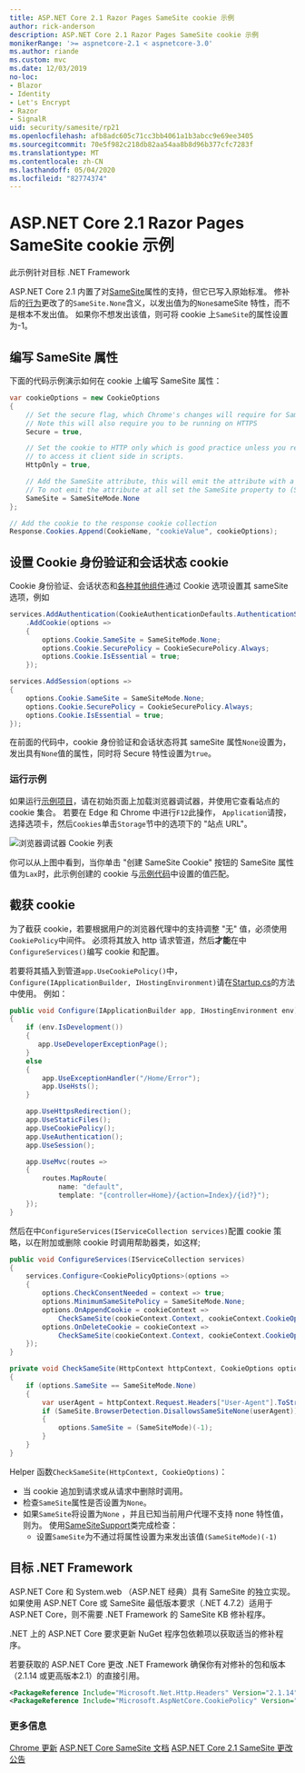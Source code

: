 ```yaml
---
title: ASP.NET Core 2.1 Razor Pages SameSite cookie 示例
author: rick-anderson
description: ASP.NET Core 2.1 Razor Pages SameSite cookie 示例
monikerRange: '>= aspnetcore-2.1 < aspnetcore-3.0'
ms.author: riande
ms.custom: mvc
ms.date: 12/03/2019
no-loc:
- Blazor
- Identity
- Let's Encrypt
- Razor
- SignalR
uid: security/samesite/rp21
ms.openlocfilehash: afb8adc605c71cc3bb4061a1b3abcc9e69ee3405
ms.sourcegitcommit: 70e5f982c218db82aa54aa8b8d96b377cfc7283f
ms.translationtype: MT
ms.contentlocale: zh-CN
ms.lasthandoff: 05/04/2020
ms.locfileid: "82774374"
---
```

# <a name="aspnet-core-21-razor-pages-samesite-cookie-sample"></a>ASP.NET Core 2.1 Razor Pages SameSite cookie 示例

此示例针对目标 .NET Framework

ASP.NET Core 2.1 内置了对[SameSite](https://www.owasp.org/index.php/SameSite)属性的支持，但它已写入原始标准。 修补后的[行为](https://github.com/dotnet/aspnetcore/issues/8212)更改了的`SameSite.None`含义，以发出值为的`None`sameSite 特性，而不是根本不发出值。 如果你不想发出该值，则可将 cookie 上`SameSite`的属性设置为-1。

## <a name="writing-the-samesite-attribute"></a><a name="sampleCode"></a>编写 SameSite 属性

下面的代码示例演示如何在 cookie 上编写 SameSite 属性：

```c#
var cookieOptions = new CookieOptions
{
    // Set the secure flag, which Chrome's changes will require for SameSite none.
    // Note this will also require you to be running on HTTPS
    Secure = true,

    // Set the cookie to HTTP only which is good practice unless you really do need
    // to access it client side in scripts.
    HttpOnly = true,

    // Add the SameSite attribute, this will emit the attribute with a value of none.
    // To not emit the attribute at all set the SameSite property to (SameSiteMode)(-1).
    SameSite = SameSiteMode.None
};

// Add the cookie to the response cookie collection
Response.Cookies.Append(CookieName, "cookieValue", cookieOptions);
```

## <a name="setting-cookie-authentication-and-session-state-cookies"></a>设置 Cookie 身份验证和会话状态 cookie

Cookie 身份验证、会话状态和[各种其他组件](https://docs.microsoft.com/aspnet/core/security/samesite?view=aspnetcore-2.1)通过 Cookie 选项设置其 sameSite 选项，例如

```c#
services.AddAuthentication(CookieAuthenticationDefaults.AuthenticationScheme)
    .AddCookie(options =>
    {
        options.Cookie.SameSite = SameSiteMode.None;
        options.Cookie.SecurePolicy = CookieSecurePolicy.Always;
        options.Cookie.IsEssential = true;
    });

services.AddSession(options =>
{
    options.Cookie.SameSite = SameSiteMode.None;
    options.Cookie.SecurePolicy = CookieSecurePolicy.Always;
    options.Cookie.IsEssential = true;
});
```

在前面的代码中，cookie 身份验证和会话状态将其 sameSite 属性`None`设置为，发出具有`None`值的属性，同时将 Secure 特性设置为`true`。

### <a name="run-the-sample"></a>运行示例

如果运行[示例项目](https://github.com/blowdart/AspNetSameSiteSamples/tree/master/AspNetCore21RazorPages)，请在初始页面上加载浏览器调试器，并使用它查看站点的 cookie 集合。 若要在 Edge 和 Chrome 中进行`F12`此操作， `Application`请按，选择选项卡，然后`Cookies`单击`Storage`节中的选项下的 "站点 URL"。

![浏览器调试器 Cookie 列表](BrowserDebugger.png)

你可以从上图中看到，当你单击 "创建 SameSite Cookie" 按钮的 SameSite 属性值为`Lax`时，此示例创建的 cookie 与[示例代码](#sampleCode)中设置的值匹配。

## <a name="intercepting-cookies"></a><a name="interception"></a>截获 cookie

为了截获 cookie，若要根据用户的浏览器代理中的支持调整 "无" 值，必须使用`CookiePolicy`中间件。 必须将其放入 http 请求管道，然后**才能**在中`ConfigureServices()`编写 cookie 和配置。

若要将其插入到管道`app.UseCookiePolicy()`中， `Configure(IApplicationBuilder, IHostingEnvironment)`请在[Startup.cs](https://github.com/blowdart/AspNetSameSiteSamples/blob/master/AspNetCore21MVC/Startup.cs)的方法中使用。 例如：

```c#
public void Configure(IApplicationBuilder app, IHostingEnvironment env)
{
    if (env.IsDevelopment())
    {
       app.UseDeveloperExceptionPage();
    }
    else
    {
        app.UseExceptionHandler("/Home/Error");
        app.UseHsts();
    }

    app.UseHttpsRedirection();
    app.UseStaticFiles();
    app.UseCookiePolicy();
    app.UseAuthentication();
    app.UseSession();

    app.UseMvc(routes =>
    {
        routes.MapRoute(
            name: "default",
            template: "{controller=Home}/{action=Index}/{id?}");
    });
}
```

然后在中`ConfigureServices(IServiceCollection services)`配置 cookie 策略，以在附加或删除 cookie 时调用帮助器类，如这样;

```c#
public void ConfigureServices(IServiceCollection services)
{
    services.Configure<CookiePolicyOptions>(options =>
    {
        options.CheckConsentNeeded = context => true;
        options.MinimumSameSitePolicy = SameSiteMode.None;
        options.OnAppendCookie = cookieContext =>
            CheckSameSite(cookieContext.Context, cookieContext.CookieOptions);
        options.OnDeleteCookie = cookieContext =>
            CheckSameSite(cookieContext.Context, cookieContext.CookieOptions);
    });
}

private void CheckSameSite(HttpContext httpContext, CookieOptions options)
{
    if (options.SameSite == SameSiteMode.None)
    {
        var userAgent = httpContext.Request.Headers["User-Agent"].ToString();
        if (SameSite.BrowserDetection.DisallowsSameSiteNone(userAgent))
        {
            options.SameSite = (SameSiteMode)(-1);
        }
    }
}
```

Helper 函数`CheckSameSite(HttpContext, CookieOptions)`：

* 当 cookie 追加到请求或从请求中删除时调用。
* 检查`SameSite`属性是否设置为`None`。
* 如果`SameSite`将设置为`None` ，并且已知当前用户代理不支持 none 特性值，则为。 使用[SameSiteSupport](https://github.com/dotnet/AspNetCore.Docs/tree/master/aspnetcore/security/samesite/sample/snippets/SameSiteSupport.cs)类完成检查：
  * 设置`SameSite`为不通过将属性设置为来发出该值`(SameSiteMode)(-1)`

## <a name="targeting-net-framework"></a>目标 .NET Framework

ASP.NET Core 和 System.web （ASP.NET 经典）具有 SameSite 的独立实现。 如果使用 ASP.NET Core 或 SameSite 最低版本要求（.NET 4.7.2）适用于 ASP.NET Core，则不需要 .NET Framework 的 SameSite KB 修补程序。

.NET 上的 ASP.NET Core 要求更新 NuGet 程序包依赖项以获取适当的修补程序。

若要获取的 ASP.NET Core 更改 .NET Framework 确保你有对修补的包和版本（2.1.14 或更高版本2.1）的直接引用。

```xml
<PackageReference Include="Microsoft.Net.Http.Headers" Version="2.1.14" />
<PackageReference Include="Microsoft.AspNetCore.CookiePolicy" Version="2.1.14" />
```

### <a name="more-information"></a>更多信息
 
[Chrome 更新](https://www.chromium.org/updates/same-site)
[ASP.NET Core SameSite 文档](https://docs.microsoft.com/aspnet/core/security/samesite?view=aspnetcore-2.1)
[ASP.NET Core 2.1 SameSite 更改公告](https://github.com/dotnet/aspnetcore/issues/8212)